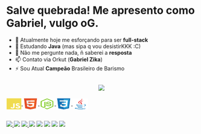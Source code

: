 # Salve quebrada! Me apresento como Gabriel, vulgo oG.

- 🔭 Atualmente hoje me esforçando para ser **full-stack**
- 🌱 Estudando **Java** (mas sipa q vou desistirKKK :C)
- 💬 Não me pergunte nada, ñ saberei a **resposta**
- 📫 Contato via Orkut (**Gabriel Zika**)
- ⚡ Sou Atual **Campeão** Brasileiro de Barismo 

##

<div align="center">
  <a href="https://github.com/oGabrielCarvalho">
  <img height="180em" src="https://github-readme-stats.vercel.app/api/top-langs/?username=oGabrielCarvalho&layout=compact&langs_count=7&theme=github_dark"/>
</div>
  <div style="display: inline_block"><br>
  <img align="center" alt="oGabriel-Js" height="30" width="40" src="https://raw.githubusercontent.com/devicons/devicon/master/icons/javascript/javascript-plain.svg">
  <img align="center" alt="oGabriel-HTML" height="30" width="40" src="https://raw.githubusercontent.com/devicons/devicon/master/icons/html5/html5-original.svg">
    <img align="center" alt="oGabriel-HTML" height="30" width="40" src="https://raw.githubusercontent.com/devicons/devicon/master/icons/nodejs/nodejs-original.svg">
  <img align="center" alt="oGabriel-CSS" height="30" width="40" src="https://raw.githubusercontent.com/devicons/devicon/master/icons/css3/css3-original.svg">
  <img align="center" alt="oGabriel-Java" height="30" width="40" src="https://raw.githubusercontent.com/devicons/devicon/master/icons/java/java-original.svg">
</div>
  
  ##
  
  <div> 
    <img src="https://img.shields.io/badge/Windows-0078D6?style=for-the-badge&logo=windows&logoColor=white">
  <a href="https://instagram.com/gnc_2005" target="_blank"><img src="https://img.shields.io/badge/-Instagram-%23E4405F?style=for-the-badge&logo=instagram&logoColor=white"      target="_blank"></a>
  <a href="https://discord.gg/pDbY76q8Qf" target="_blank"><img src="https://img.shields.io/badge/Discord-7289DA?style=for-the-badge&logo=discord&logoColor=white" target="_blank">   </a> 
  <a href = "mailto:gabriel.santos1845@etec.sp.gov.br"><img src="https://img.shields.io/badge/Microsoft_Outlook-0078D4?style=for-the-badge&logo=microsoft-outlook&logoColor=white"   target="_blank"></a>
     <img src="https://img.shields.io/badge/Java-ED8B00?style=for-the-badge&logo=java&logoColor=white">
    <img src="https://img.shields.io/badge/HTML5-E34F26?style=for-the-badge&logo=html5&logoColor=white">
    <img src="https://img.shields.io/badge/JavaScript-F7DF1E?style=for-the-badge&logo=javascript&logoColor=black">
    <img src="https://img.shields.io/badge/Node.js-43853D?style=for-the-badge&logo=node.js&logoColor=white">
  </div>
